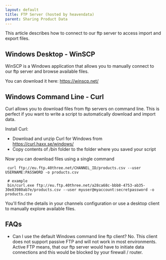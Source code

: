 ```yaml
---
layout: default
title: FTP Server (hosted by heavendata)
parent: Sharing Product Data
---
```


This article describes how to connect to our ftp server to access import and export files. 

## Windows Desktop - WinSCP

WinSCP is a Windows application that allows you to manually connect to our ftp server and browse available files.

You can download it here: https://winscp.net/

## Windows Command Line - Curl

Curl allows you to download files from ftp servers on command line. This is perfect if you want to write a script to automatically download and import data.

Install Curl:

* Download and unzip Curl for Windows from https://curl.haxx.se/windows/
* Copy contents of */bin* folder to the folder where you saved your script

Now you can download files using a single command

     curl ftp://eu.ftp.40three.net/CHANNEL_ID/products.csv --user USERNAME:PASSWORD -o products.csv

     # example
     bin/curl.exe ftp://eu.ftp.40three.net/a28ca68c-bbb8-4753-ab35-30e83980ab7e/products.csv --user myuser@myaccount:secretpassword -o products.csv

You'll find the details in your channels configuration or use a desktop client to manually explore available files.

## FAQs

* Can I use the default Windows command line ftp client? No. This client does not support passive FTP and will not work in most environments. Active FTP means, that our ftp server would have to initiate data connections and this would be blocked by your firewall / router.